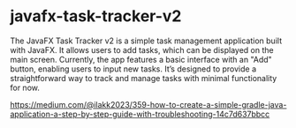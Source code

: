 # javafx-task-tracker-v2

The JavaFX Task Tracker v2 is a simple task management application built with JavaFX. It allows users to add tasks, which can be displayed on the main screen. Currently, the app features a basic interface with an "Add" button, enabling users to input new tasks. It’s designed to provide a straightforward way to track and manage tasks with minimal functionality for now.

https://medium.com/@ilakk2023/359-how-to-create-a-simple-gradle-java-application-a-step-by-step-guide-with-troubleshooting-14c7d637bbcc
